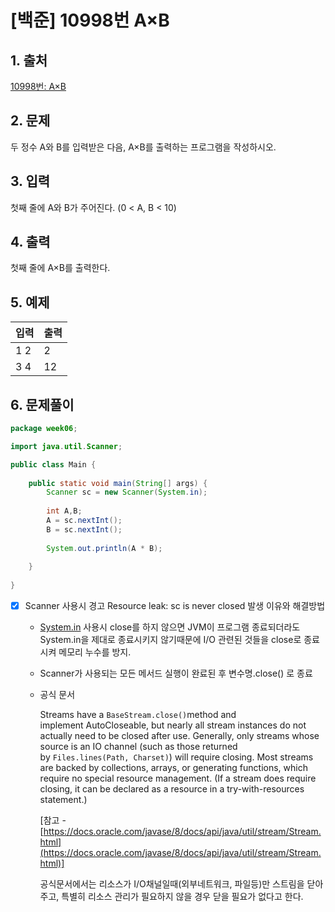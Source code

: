 # [백준] 10998번 A×B

## 1. 출처

[10998번: A×B](https://www.acmicpc.net/problem/10998)

## 2. 문제

두 정수 A와 B를 입력받은 다음, A×B를 출력하는 프로그램을 작성하시오.

## 3. 입력

첫째 줄에 A와 B가 주어진다. (0 < A, B < 10)

## 4. 출력

첫째 줄에 A×B를 출력한다.

## 5. 예제

| 입력 | 출력 |
| --- | --- |
| 1 2  | 2 |
| 3 4 | 12 |

## 6. 문제풀이

```java
package week06;

import java.util.Scanner;

public class Main {
	
	public static void main(String[] args) {
		Scanner sc = new Scanner(System.in);
		
		int A,B;
		A = sc.nextInt();
		B = sc.nextInt();
		
		System.out.println(A * B);
		
	}
	
}
```

- [x]  Scanner 사용시 경고 Resource leak: sc is never closed 발생 이유와 해결방법
    - [System.in](http://System.in) 사용시 close를 하지 않으면 JVM이 프로그램 종료되더라도 System.in을 제대로 종료시키지 않기때문에 I/O 관련된 것들을 close로 종료시켜 메모리 누수를 방지.
    - Scanner가 사용되는 모든 메서드 실행이 완료된 후 변수명.close() 로 종료
    
    - 공식 문서
        
        Streams have a `BaseStream.close()`method and implement AutoCloseable, but nearly all stream instances do not actually need to be closed after use. Generally, only streams whose source is an IO channel (such as those returned by `Files.lines(Path, Charset)`) will require closing. Most streams are backed by collections, arrays, or generating functions, which require no special resource management. (If a stream does require closing, it can be declared as a resource in a try-with-resources statement.)
        
        [참고 - [https://docs.oracle.com/javase/8/docs/api/java/util/stream/Stream.html](https://docs.oracle.com/javase/8/docs/api/java/util/stream/Stream.html)]
        
        공식문서에서는 리소스가 I/O채널일때(외부네트워크, 파일등)만 스트림을 닫아주고, 특별히 리소스 관리가 필요하지 않을 경우 닫을 필요가 없다고 한다.